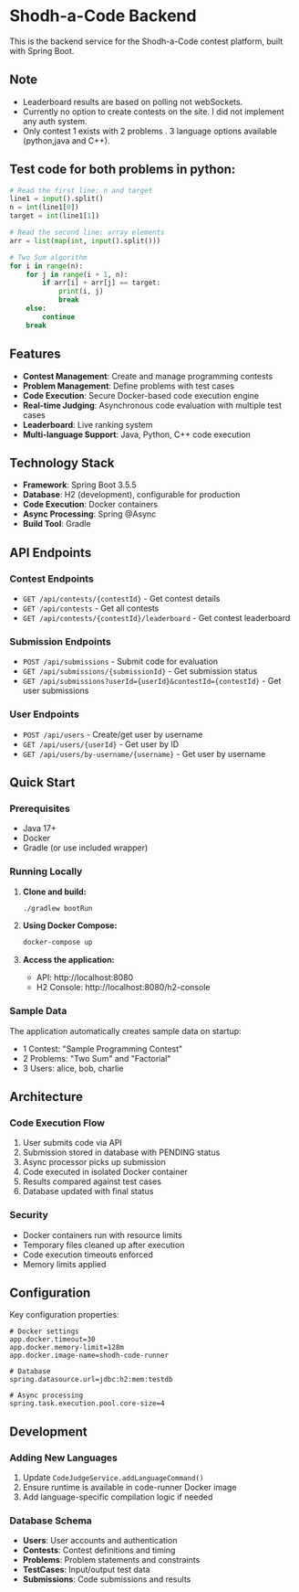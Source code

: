 # Shodh-a-Code Backend

This is the backend service for the Shodh-a-Code contest platform, built with Spring Boot.

## Note
- Leaderboard results are based on polling not webSockets.
- Currently no option to create contests on the site. I did not implement any auth system. 
- Only contest 1 exists with 2 problems . 3 language options available (python,java and C++).

## Test code for both problems in python:


```python
# Read the first line: n and target
line1 = input().split()
n = int(line1[0])
target = int(line1[1])

# Read the second line: array elements
arr = list(map(int, input().split()))

# Two Sum algorithm
for i in range(n):
    for j in range(i + 1, n):
        if arr[i] + arr[j] == target:
            print(i, j)
            break
    else:
        continue
    break
```

## Features

- **Contest Management**: Create and manage programming contests
- **Problem Management**: Define problems with test cases
- **Code Execution**: Secure Docker-based code execution engine
- **Real-time Judging**: Asynchronous code evaluation with multiple test cases
- **Leaderboard**: Live ranking system
- **Multi-language Support**: Java, Python, C++ code execution

## Technology Stack

- **Framework**: Spring Boot 3.5.5
- **Database**: H2 (development), configurable for production
- **Code Execution**: Docker containers
- **Async Processing**: Spring @Async
- **Build Tool**: Gradle

## API Endpoints

### Contest Endpoints

- `GET /api/contests/{contestId}` - Get contest details
- `GET /api/contests` - Get all contests
- `GET /api/contests/{contestId}/leaderboard` - Get contest leaderboard

### Submission Endpoints

- `POST /api/submissions` - Submit code for evaluation
- `GET /api/submissions/{submissionId}` - Get submission status
- `GET /api/submissions?userId={userId}&contestId={contestId}` - Get user submissions

### User Endpoints

- `POST /api/users` - Create/get user by username
- `GET /api/users/{userId}` - Get user by ID
- `GET /api/users/by-username/{username}` - Get user by username

## Quick Start

### Prerequisites

- Java 17+
- Docker
- Gradle (or use included wrapper)

### Running Locally

1. **Clone and build:**

   ```bash
   ./gradlew bootRun
   ```

2. **Using Docker Compose:**

   ```bash
   docker-compose up
   ```

3. **Access the application:**
   - API: http://localhost:8080
   - H2 Console: http://localhost:8080/h2-console

### Sample Data

The application automatically creates sample data on startup:

- 1 Contest: "Sample Programming Contest"
- 2 Problems: "Two Sum" and "Factorial"
- 3 Users: alice, bob, charlie

## Architecture

### Code Execution Flow

1. User submits code via API
2. Submission stored in database with PENDING status
3. Async processor picks up submission
4. Code executed in isolated Docker container
5. Results compared against test cases
6. Database updated with final status

### Security

- Docker containers run with resource limits
- Temporary files cleaned up after execution
- Code execution timeouts enforced
- Memory limits applied

## Configuration

Key configuration properties:

```properties
# Docker settings
app.docker.timeout=30
app.docker.memory-limit=128m
app.docker.image-name=shodh-code-runner

# Database
spring.datasource.url=jdbc:h2:mem:testdb

# Async processing
spring.task.execution.pool.core-size=4
```

## Development

### Adding New Languages

1. Update `CodeJudgeService.addLanguageCommand()`
2. Ensure runtime is available in code-runner Docker image
3. Add language-specific compilation logic if needed

### Database Schema

- **Users**: User accounts and authentication
- **Contests**: Contest definitions and timing
- **Problems**: Problem statements and constraints
- **TestCases**: Input/output test data
- **Submissions**: Code submissions and results
